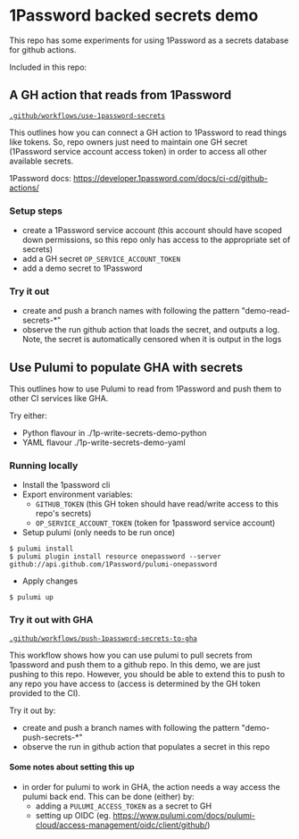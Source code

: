# 1Password backed secrets demo

This repo has some experiments for using 1Password as a secrets database for github actions.

Included in this repo:

## A GH action that reads from 1Password 

[`.github/workflows/use-1password-secrets`](https://github.com/soapy1/1p-backed-secrets-demo/blob/main/.github/workflows/use-1password-secrets.yaml)

This outlines how you can connect a GH action to 1Password to read things like tokens. So, repo owners just need to maintain one GH secret (1Password service account access token) in order to access all other available secrets.

1Password docs: https://developer.1password.com/docs/ci-cd/github-actions/

### Setup steps

* create a 1Password service account (this account should have scoped down permissions, so this repo only has access to the appropriate set of secrets)
* add a GH secret `OP_SERVICE_ACCOUNT_TOKEN`
* add a demo secret to 1Password

### Try it out

* create and push a branch names with following the pattern "demo-read-secrets-*"
* observe the run github action that loads the secret, and outputs a log. Note, the secret is automatically censored when it is output in the logs 

## Use Pulumi to populate GHA with secrets

This outlines how to use Pulumi to read from 1Password and push them to other CI services like GHA.

Try either:
* Python flavour in ./1p-write-secrets-demo-python
* YAML flavour ./1p-write-secrets-demo-yaml

### Running locally

* Install the 1password cli
* Export environment variables:
  * `GITHUB_TOKEN` (this GH token should have read/write access to this repo's secrets)
  * `OP_SERVICE_ACCOUNT_TOKEN` (token for 1password service account)
*  Setup pulumi (only needs to be run once)
```
$ pulumi install
$ pulumi plugin install resource onepassword --server github://api.github.com/1Password/pulumi-onepassword
```
* Apply changes
```
$ pulumi up
```

### Try it out with GHA

[`.github/workflows/push-1password-secrets-to-gha`](https://github.com/soapy1/1p-backed-secrets-demo/blob/main/.github/workflows/push-1password-secrets-to-gha.yaml)

This workflow shows how you can use pulumi to pull secrets from 1password and push them to a github repo. In this demo, we are just pushing to this repo. However, you should be able to extend this to push to any repo you have access to (access is determined by the GH token provided to the CI).

Try it out by:
* create and push a branch names with following the pattern "demo-push-secrets-*"
* observe the run in github action that populates a secret in this repo

#### Some notes about setting this up

* in order for pulumi to work in GHA, the action needs a way access the pulumi back end. This can be done (either) by:
  * adding a `PULUMI_ACCESS_TOKEN` as a secret to GH
  * setting up OIDC (eg. https://www.pulumi.com/docs/pulumi-cloud/access-management/oidc/client/github/)